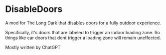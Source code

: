 # DisableDoors

A mod for The Long Dark that disables doors for a fully outdoor experience. 

Specifically, it's doors that are labeled to trigger an indoor loading zone. So things like car doors that dont trigger a loading zone will remain uneffected. 

Mostly written by ChatGPT
